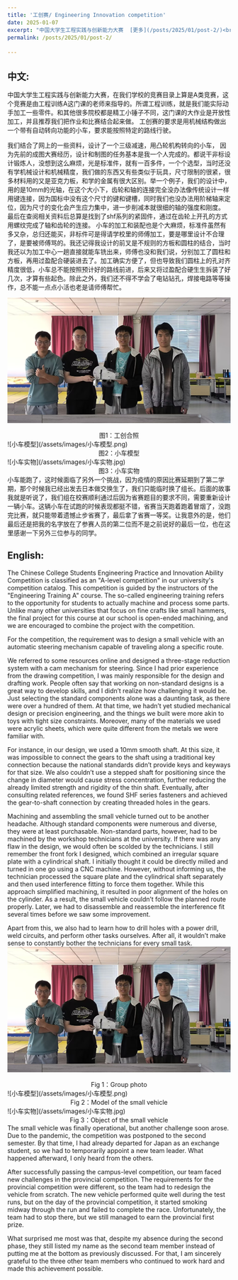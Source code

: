 ```yaml
---
title: '工创赛/ Engineering Innovation competition'
date: 2025-01-07
excerpt: "中国大学生工程实践与创新能力大赛  [更多](/posts/2025/01/post-2/)<br>The Chinese College Students Engineering Practice and Innovation Ability Competition  [more](/posts/2025/01/post-2/)"
permalink: /posts/2025/01/post-2/

---
```

## 中文:
 中国大学生工程实践与创新能力大赛，在我们学校的竞赛目录上算是A类竞赛，这个竞赛是由工程训练A这门课的老师来指导的。所谓工程训练，就是我们能实际动手加工一些零件。和其他很多院校都是精工小锤子不同，这门课的大作业是开放性加工，并且推荐我们把作业和比赛结合起来做。 工创赛的要求是用机械结构做出一个带有自动转向功能的小车，要求能按照特定的路线行驶。  
 
 我们结合了网上的一些资料，设计了一个三级减速，用凸轮机构转向的小车， 因为先前的成图大赛经历，设计和制图的任务基本是我一个人完成的。都说干非标设计锻炼人，没想到这么麻烦，光是标准件，就有一百多件，一个个选型，当时还没有学机械设计和机械精度，我们做的东西又有些类似于玩具，尺寸限制的很紧，很多材料用的又是亚克力板，和学的金属有很大区别。举一个例子，我们的设计中，用的是10mm的光轴，在这个大小下，齿轮和轴的连接完全没办法像传统设计一样用键连接，因为国标中没有这个尺寸的键和键槽，同时我们也没办法用阶梯轴来定位，因为尺寸的变化会产生应力集中，进一步削减本就很细的轴的强度和刚度。 最后在查阅相关资料后总算是找到了shf系列的紧固件，通过在齿轮上开孔的方式用螺纹完成了轴和齿轮的连接。 小车的加工和装配也是个大麻烦，标准件虽然有多又杂，总归还能买，非标件可是得请学校里的师傅加工，要是哪里设计不合理了，是要被师傅骂的。我还记得我设计的前叉是不规则的方板和圆柱的结合，当时我还以为加工中心一趟直接就能车铣出来，师傅也没和我们说，分别加工了圆柱和方板，再用过盈配合硬装进去了。加工确实方便了，但也导致我们圆柱上的孔对齐精度很低，小车总不能按照预计好的路线前进，后来又将过盈配合硬生生拆装了好几次，才算有些起色。除此之外，我们还不得不学会了电钻钻孔，焊接电路等等操作，总不能一点点小活也老是请师傅帮忙。
 
 ![工创合照](/assets/images/工创合照.jpg)
<center>图1：工创合照</center>
 ![小车模型](/assets/images/小车模型.png)
<center>图2：小车模型</center>
 ![小车实物](/assets/images/小车实物.jpg)
<center>图3：小车实物</center>
小车能跑了，这时候面临了另外一个挑战，因为疫情的原因比赛延期到了第二学期，那个时候我已经出发去日本做交换生了，我们只能临时换了组长。后面的故事我就是听说了，我们组在校赛顺利通过后因为省赛题目的要求不同，需要重新设计一辆小车。这辆小车在试跑的时候表现都挺不错，省赛当天跑着跑着冒烟了，没跑完比赛，就只能带着遗憾止步省赛了，最后拿了省赛一等奖。让我意外的是，他们最后还是把我的名字放在了参赛人员的第二位而不是之前说好的最后一位，也在这里感谢一下另外三位参与的同学。  

 <!-- 确保没有未关闭的标签 -->
## English: <!-- 这是标题 -->

The Chinese College Students Engineering Practice and Innovation Ability Competition is classified as an "A-level competition" in our university's competition catalog. This competition is guided by the instructors of the "Engineering Training A" course. The so-called engineering training refers to the opportunity for students to actually machine and process some parts. Unlike many other universities that focus on fine crafts like small hammers, the final project for this course at our school is open-ended machining, and we are encouraged to combine the project with the competition.

For the competition, the requirement was to design a small vehicle with an automatic steering mechanism capable of traveling along a specific route.  

We referred to some resources online and designed a three-stage reduction system with a cam mechanism for steering. Since I had prior experience from the drawing competition, I was mainly responsible for the design and drafting work. People often say that working on non-standard designs is a great way to develop skills, and I didn’t realize how challenging it would be. Just selecting the standard components alone was a daunting task, as there were over a hundred of them. At that time, we hadn’t yet studied mechanical design or precision engineering, and the things we built were more akin to toys with tight size constraints. Moreover, many of the materials we used were acrylic sheets, which were quite different from the metals we were familiar with.  

For instance, in our design, we used a 10mm smooth shaft. At this size, it was impossible to connect the gears to the shaft using a traditional key connection because the national standards didn’t provide keys and keyways for that size. We also couldn’t use a stepped shaft for positioning since the change in diameter would cause stress concentration, further reducing the already limited strength and rigidity of the thin shaft. Eventually, after consulting related references, we found SHF series fasteners and achieved the gear-to-shaft connection by creating threaded holes in the gears.  

Machining and assembling the small vehicle turned out to be another headache. Although standard components were numerous and diverse, they were at least purchasable. Non-standard parts, however, had to be machined by the workshop technicians at the university. If there was any flaw in the design, we would often be scolded by the technicians. I still remember the front fork I designed, which combined an irregular square plate with a cylindrical shaft. I initially thought it could be directly milled and turned in one go using a CNC machine. However, without informing us, the technician processed the square plate and the cylindrical shaft separately and then used interference fitting to force them together. While this approach simplified machining, it resulted in poor alignment of the holes on the cylinder. As a result, the small vehicle couldn’t follow the planned route properly. Later, we had to disassemble and reassemble the interference fit several times before we saw some improvement.  

Apart from this, we also had to learn how to drill holes with a power drill, weld circuits, and perform other tasks ourselves. After all, it wouldn’t make sense to constantly bother the technicians for every small task.  
 ![工创合照](/assets/images/工创合照.jpg)
<center>Fig 1：Group photo</center>
 ![小车模型](/assets/images/小车模型.png)
<center>Fig 2：Model of the small vehicle</center>
 ![小车实物](/assets/images/小车实物.jpg)
<center>Fig 3：Object of the small vehicle</center>
The small vehicle was finally operational, but another challenge soon arose. Due to the pandemic, the competition was postponed to the second semester. By that time, I had already departed for Japan as an exchange student, so we had to temporarily appoint a new team leader. What happened afterward, I only heard from the others. 

After successfully passing the campus-level competition, our team faced new challenges in the provincial competition. The requirements for the provincial competition were different, so the team had to redesign the vehicle from scratch. The new vehicle performed quite well during the test runs, but on the day of the provincial competition, it started smoking midway through the run and failed to complete the race. Unfortunately, the team had to stop there, but we still managed to earn the provincial first prize.

What surprised me most was that, despite my absence during the second phase, they still listed my name as the second team member instead of putting me at the bottom as previously discussed. For that, I am sincerely grateful to the three other team members who continued to work hard and made this achievement possible.
